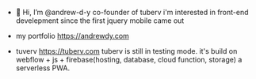 - 👋 Hi, I’m @andrew-d-y co-founder of tuberv
i'm interested in front-end develepment since the first jquery mobile came out

- my portfolio https://andrewdy.com

- tuverv https://tuberv.com
tuberv is still in testing mode. it's build on webflow + js + firebase(hosting, database, cloud function, storage)
a serverless PWA.
